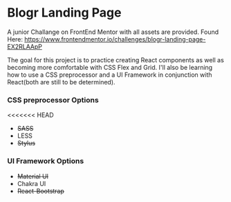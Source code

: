 # Blogr Landing Page

A junior Challange on FrontEnd Mentor with all assets are provided. Found Here: https://www.frontendmentor.io/challenges/blogr-landing-page-EX2RLAApP

The goal for this project is to practice creating React components as well as becoming more comfortable with CSS Flex and Grid. I'll also be learning how to use a CSS preprocessor and a UI Framework in conjunction with React(both are still to be determined).

### CSS preprocessor Options

<<<<<<< HEAD

- ~~SASS~~
- LESS
- ~~Stylus~~

### UI Framework Options

- ~~Material UI~~
- Chakra UI
- ~~React-Bootstrap~~
